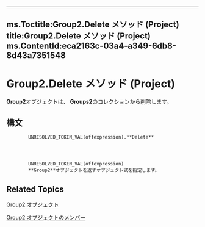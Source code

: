 

---
ms.Toctitle:Group2.Delete メソッド (Project)
title:Group2.Delete メソッド (Project)
ms.ContentId:eca2163c-03a4-a349-6db8-8d43a7351548
---
# Group2.Delete メソッド (Project)




**Group2**オブジェクトは、 **Groups2**のコレクションから削除します。

## 構文

            UNRESOLVED_TOKEN_VAL(offexpression).**Delete**




            UNRESOLVED_TOKEN_VAL(offexpression)
            **Group2**オブジェクトを返すオブジェクト式を指定します。



## Related Topics

[Group2 オブジェクト](a7a61fa4-e752-006e-a47e-03987b04f01c.md)

[Group2 オブジェクトのメンバー](69c5069c-3fd6-fbb5-d886-ebbda667cba4.md)




